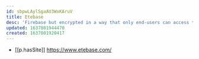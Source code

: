 ```yaml
---
id: sbpwLAylSgaAU3WxKAruV
title: Etebase
desc: 'Firebase but encrypted in a way that only end-users can access their data'
updated: 1637801944470
created: 1637801920417
---
```


- [[p.hasSite]] https://www.etebase.com/
